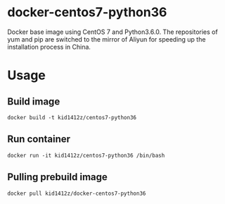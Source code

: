 # docker-centos7-python36
Docker base image using CentOS 7 and Python3.6.0. The repositories of yum and pip are switched to the mirror of Aliyun for speeding up the installation process in China.

# Usage
## Build image

```
docker build -t kid1412z/centos7-python36
```

## Run container

```
docker run -it kid1412z/centos7-python36 /bin/bash
```

## Pulling prebuild image

```
docker pull kid1412z/docker-centos7-python36
```